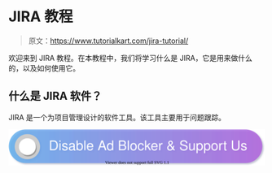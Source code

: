 # JIRA 教程

> 原文：<https://www.tutorialkart.com/jira-tutorial/>

欢迎来到 JIRA 教程。在本教程中，我们将学习什么是 JIRA，它是用来做什么的，以及如何使用它。

## 什么是 JIRA 软件？

JIRA 是一个为项目管理设计的软件工具。该工具主要用于问题跟踪。

[![](img/925da31b32d6bc3827932f6c8afb11bb.png)](https://www.tutorialkart.com/)